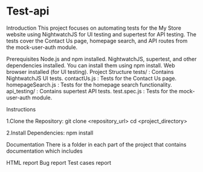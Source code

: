 # Test-api
Introduction This project focuses on automating tests for the My Store website using NightwatchJS for UI testing and supertest for API testing. The tests cover the Contact Us page, homepage search, and API routes from the mock-user-auth module.

Prerequisites Node.js and npm installed. NightwatchJS, supertest, and other dependencies installed. You can install them using npm install. Web browser installed (for UI testing). Project Structure tests/ : Contains NightwatchJS UI tests. contactUs.js : Tests for the Contact Us page. homepageSearch.js : Tests for the homepage search functionality. api_testing/ : Contains supertest API tests. test.spec.js : Tests for the mock-user-auth module.

Instructions

1.Clone the Repository: git clone <repository_url> cd <project_directory>

2.Install Dependencies: npm install

Documentation There is a folder in each part of the project that contains documentation which includes

HTML report
Bug report
Test cases report
